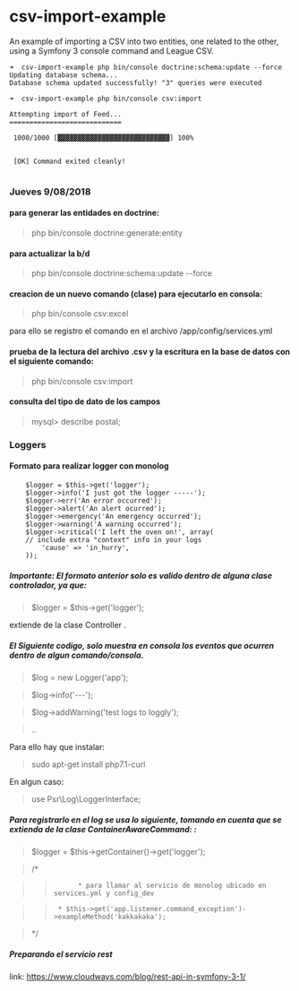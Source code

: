 csv-import-example
==================

An example of importing a CSV into two entities, one related to the other, using
a Symfony 3 console command and League CSV.

``` language-bash
➜  csv-import-example php bin/console doctrine:schema:update --force
Updating database schema...
Database schema updated successfully! "3" queries were executed

➜  csv-import-example php bin/console csv:import                      

Attempting import of Feed...
============================

 1000/1000 [▓▓▓▓▓▓▓▓▓▓▓▓▓▓▓▓▓▓▓▓▓▓▓▓▓▓▓▓] 100%

                                                                                                                        
 [OK] Command exited cleanly!                                                                                           
                                                                                                                        
```

### Jueves 9/08/2018

#### para generar las entidades en doctrine:

>php bin/console doctrine:generate:entity

#### para actualizar la b/d

>php bin/console doctrine:schema:update --force

#### creacion de un nuevo comando (clase) para ejecutarlo en consola:

>php bin/console csv:excel

para ello se registro el comando en el archivo /app/config/services.yml

#### prueba de la lectura del archivo .csv y la escritura en la base de datos con el siguiente comando:

>php bin/console csv:import

#### consulta del tipo de dato de los campos

> mysql> describe postal;

### Loggers

#### Formato para realizar logger con monolog

        $logger = $this->get('logger');
        $logger->info('I just got the logger -----');
        $logger->err('An error occurred');
        $logger->alert('An alert ocurred');
        $logger->emergency('An emergency occurred');
        $logger->warning('A warning occurred');
        $logger->critical('I left the oven on!', array(
        // include extra "context" info in your logs
            'cause' => 'in_hurry',
        ));
        
 
 
##### Importante: El formato anterior solo es valido dentro de alguna clase controlador, ya que:
 
 > $logger = $this->get('logger');
 
 extiende de la clase Controller .
 
##### El Siguiente codigo, solo muestra en consola los eventos que ocurren dentro de algun comando/consola.

> $log = new Logger('app');

> $log->info('---');

> $log->addWarning('test logs to loggly');

> ..

Para ello hay que instalar:

> sudo apt-get install php7.1-curl 

En algun caso:

> use Psr\Log\LoggerInterface;

##### Para registrarlo en el log se usa lo siguiente, tomando en cuenta que se extienda de la clase ContainerAwareCommand:                                                   :

> $logger = $this->getContainer()->get('logger');

> /*

>>  		 * para llamar al servicio de monolog ubicado en services.yml y config_dev

> >		 * $this->get('app.listener.command_exception')->exampleMethod('kakkakaka');

>  		 
>  */

##### Preparando el servicio rest

link: https://www.cloudways.com/blog/rest-api-in-symfony-3-1/


 

 
 
 


